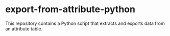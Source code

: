 # export-from-attribute-python
This repository contains a Python script that extracts and exports data from an attribute table.
